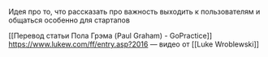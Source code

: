 Идея про то, что рассказать про важность выходить к пользователям и общаться особенно для стартапов 

[[Перевод статьи Пола Грэма (Paul Graham) - GoPractice]]
https://www.lukew.com/ff/entry.asp?2016 — видео от [[Luke Wroblewski]] 
